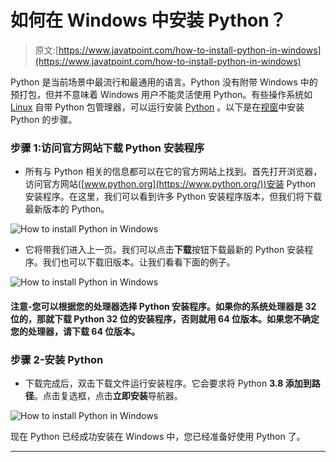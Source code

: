 # 如何在 Windows 中安装 Python？

> 原文:[https://www.javatpoint.com/how-to-install-python-in-windows](https://www.javatpoint.com/how-to-install-python-in-windows)

Python 是当前场景中最流行和最通用的语言。Python 没有附带 Windows 中的预打包，但并不意味着 Windows 用户不能灵活使用 Python。有些操作系统如 [Linux](https://www.javatpoint.com/linux-tutorial) 自带 Python 包管理器，可以运行安装 [Python](https://www.javatpoint.com/python-tutorial) 。以下是在[视窗](https://www.javatpoint.com/windows)中安装 Python 的步骤。

### 步骤 1:访问官方网站下载 Python 安装程序

*   所有与 Python 相关的信息都可以在它的官方网站上找到。首先打开浏览器，访问官方网站([www.python.org](https://www.python.org/))安装 Python 安装程序。在这里，我们可以看到许多 Python 安装程序版本，但我们将下载最新版本的 Python。

![How to install Python in Windows](../Images/ed6f8d850f4303d4ad1edc5684a6d0d3.png)

*   它将带我们进入上一页。我们可以点击**下载**按钮下载最新的 Python 安装程序。我们也可以下载旧版本。让我们看看下面的例子。

![How to install Python in Windows](../Images/bc56025a3418773984c88608ac8edb89.png)

#### 注意-您可以根据您的处理器选择 Python 安装程序。如果你的系统处理器是 32 位的，那就下载 Python 32 位的安装程序，否则就用 64 位版本。如果您不确定您的处理器，请下载 64 位版本。

### 步骤 2-安装 Python

*   下载完成后，双击下载文件运行安装程序。它会要求将 Python **3.8 添加到路径**。点击复选框，点击**立即安装**导航器。

![How to install Python in Windows](../Images/e5fbe754c0aa25b3e5a3737d76ebcae7.png)

现在 Python 已经成功安装在 Windows 中，您已经准备好使用 Python 了。

* * *